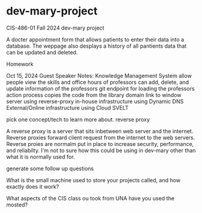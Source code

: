 # dev-mary-project
CIS-486-01 Fall 2024 dev-mary project

A docter appointment form that allows patients to enter their data into a database.
The weppage also desplays a history of all pantients data that can be updated and deleted.

Homework

Oct 15, 2024 Guest Speaker Notes: 
Knowledge Management System
allow people view the skills and office hours of professors
can add, delete, and update information of the professors
git endpoint for loading the professors
action process copies the code from the library
domain link to window server using reverse-proxy in-house infrastructure using Dynamic DNS External/Online infrastructure using Cloud SVELT

pick one concept/tech to learn more about. 
reverse proxy 

A reverse proxy is a server that sits inbetween web server and the internet. Reverse proxies forward client request from the internet to the web servers. Reverse proies are normalm put in place to increase security, performance, and reliabilty. I'm not to sure how this could be using in dev-mary other than what it is normally used for.

generate some follow up questions

What is the small machine used to store your projects called, and how exactly does it work?

What aspects of the CIS class ou took from UNA have you used the mosted?
